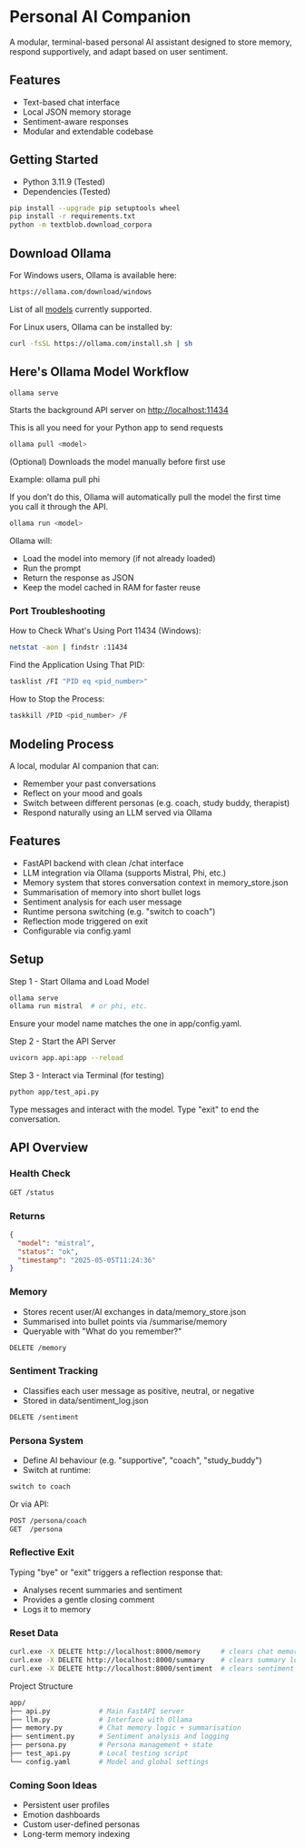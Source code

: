 # Personal AI Companion

A modular, terminal-based personal AI assistant designed to store memory, respond supportively, and adapt based on user sentiment.

## Features

- Text-based chat interface
- Local JSON memory storage
- Sentiment-aware responses
- Modular and extendable codebase

## Getting Started

- Python 3.11.9 (Tested)
- Dependencies (Tested)

```bash
pip install --upgrade pip setuptools wheel
pip install -r requirements.txt
python -m textblob.download_corpora
```

## Download Ollama

For Windows users, Ollama is available here:

```bash
https://ollama.com/download/windows
```

List of all [models](https://ollama.com/library) currently supported.

For Linux users, Ollama can be installed by:

```bash
curl -fsSL https://ollama.com/install.sh | sh
```

## Here's Ollama Model Workflow

```bash
ollama serve
```

Starts the background API server on <http://localhost:11434>

This is all you need for your Python app to send requests

```bash
ollama pull <model>
```

(Optional) Downloads the model manually before first use

Example: ollama pull phi

If you don’t do this, Ollama will automatically pull the model the first time you call it through the API.

```bash
ollama run <model>
```

Ollama will:

- Load the model into memory (if not already loaded)
- Run the prompt
- Return the response as JSON
- Keep the model cached in RAM for faster reuse

### Port Troubleshooting

How to Check What's Using Port 11434 (Windows):

```bash
netstat -aon | findstr :11434
```

Find the Application Using That PID:

```bash
tasklist /FI "PID eq <pid_number>"
```

How to Stop the Process:

```bash
taskkill /PID <pid_number> /F
```

## Modeling Process

A local, modular AI companion that can:

- Remember your past conversations
- Reflect on your mood and goals
- Switch between different personas (e.g. coach, study buddy, therapist)
- Respond naturally using an LLM served via Ollama

## Features

- FastAPI backend with clean /chat interface
- LLM integration via Ollama (supports Mistral, Phi, etc.)
- Memory system that stores conversation context in memory_store.json
- Summarisation of memory into short bullet logs
- Sentiment analysis for each user message
- Runtime persona switching (e.g. "switch to coach")
- Reflection mode triggered on exit
- Configurable via config.yaml

## Setup

Step 1 - Start Ollama and Load Model

```bash
ollama serve
ollama run mistral  # or phi, etc.
```

Ensure your model name matches the one in app/config.yaml.

Step 2 - Start the API Server

```bash
uvicorn app.api:app --reload
```

Step 3 - Interact via Terminal (for testing)

```bash
python app/test_api.py
```

Type messages and interact with the model. Type "exit" to end the conversation.

## API Overview

### Health Check

```bash
GET /status
```

### Returns

```json
{
  "model": "mistral",
  "status": "ok",
  "timestamp": "2025-05-05T11:24:36"
}
```

### Memory

- Stores recent user/AI exchanges in data/memory_store.json
- Summarised into bullet points via /summarise/memory
- Queryable with "What do you remember?"

```bash
DELETE /memory
```

### Sentiment Tracking

- Classifies each user message as positive, neutral, or negative
- Stored in data/sentiment_log.json

```bash
DELETE /sentiment
```

### Persona System

- Define AI behaviour (e.g. "supportive", "coach", "study_buddy")
- Switch at runtime:

```bash
switch to coach
```

Or via API:

```bash
POST /persona/coach
GET  /persona
```

### Reflective Exit

Typing "bye" or "exit" triggers a reflection response that:

- Analyses recent summaries and sentiment
- Provides a gentle closing comment
- Logs it to memory

### Reset Data

```bash
curl.exe -X DELETE http://localhost:8000/memory     # clears chat memory
curl.exe -X DELETE http://localhost:8000/summary    # clears summary log
curl.exe -X DELETE http://localhost:8000/sentiment  # clears sentiment log
```

Project Structure

```bash
app/
├── api.py            # Main FastAPI server
├── llm.py            # Interface with Ollama
├── memory.py         # Chat memory logic + summarisation
├── sentiment.py      # Sentiment analysis and logging
├── persona.py        # Persona management + state
├── test_api.py       # Local testing script
└── config.yaml       # Model and global settings
```

### Coming Soon Ideas

- Persistent user profiles
- Emotion dashboards
- Custom user-defined personas
- Long-term memory indexing
